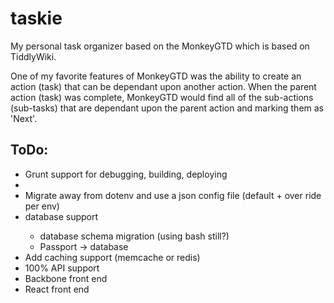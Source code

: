 # taskie
My personal task organizer based on the MonkeyGTD which is based on TiddlyWiki.

One of my favorite features of MonkeyGTD was the ability to create an action (task)
that can be dependant upon another action.  When the parent action (task) was complete,
MonkeyGTD would find all of the sub-actions (sub-tasks) that are dependant upon the
parent action and marking them as 'Next'.

<h2>ToDo:</h1>
<ul>
	<li>Grunt support for debugging, building, deploying</li>
	<li></li>
	<li>Migrate away from dotenv and use a json config file (default + over ride per env)</li>
	<li>database support</li>
		<ul>
			<li>database schema migration (using bash still?)</li>
			<li>Passport -> database</li>
		</ul>
	<li>Add caching support (memcache or redis)</li>
	<li>100% API support</li>
	<li>Backbone front end</li>
	<li>React front end</li>
</ul>
